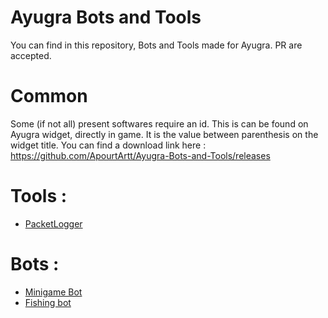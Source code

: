 # Ayugra Bots and Tools

You can find in this repository, Bots and Tools made for Ayugra. PR are accepted.

# Common

Some (if not all) present softwares require an id. This is can be found on Ayugra widget, directly in game. It is the value between parenthesis on the widget title.
You can find a download link here : https://github.com/ApourtArtt/Ayugra-Bots-and-Tools/releases

# Tools :

- [PacketLogger](https://github.com/ApourtArtt/Ayugra-Bots-and-Tools/tree/main/PacketLogger)

# Bots :

- [Minigame Bot](https://github.com/ApourtArtt/Ayugra-Bots-and-Tools/tree/main/Minigame%20Bot)
- [Fishing bot](https://github.com/ApourtArtt/Ayugra-Bots-and-Tools/tree/main/Fishing%20Bot)
